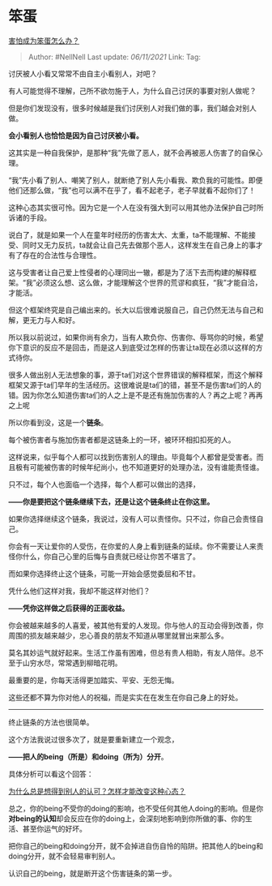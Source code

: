 # 笨蛋
[害怕成为笨蛋怎么办？](https://www.zhihu.com/question/496457049/answer/2205266868)

> Author: #NellNell
> Last update: *06/11/2021*
> Link:
> Tag:

讨厌被人小看又常常不由自主小看别人，对吧？

有人可能觉得不理解，己所不欲勿施于人，为什么自己讨厌的事要对别人做呢？

但是你们发现没有，很多时候越是我们讨厌别人对我们做的事，我们越会对别人做。

**会小看别人也恰恰是因为自己讨厌被小看。**

这其实是一种自我保护，是那种“我”先做了恶人，就不会再被恶人伤害了的自保心理。

“我”先小看了别人、嘲笑了别人，就断绝了别人先小看我、欺负我的可能性。即便他们还那么做，“我”也可以满不在乎了，看不起老子，老子早就看不起你们了！

这种心态其实很可怜。因为它是一个人在没有强大到可以用其他办法保护自己时所诉诸的手段。

说白了，就是如果一个人在童年时经历的伤害太大、太重，ta不能理解、不能接受、同时又无力反抗，ta就会让自己先去做那个恶人，这样发生在自己身上的事才有了存在的合法性与合理性。

这与受害者让自己爱上性侵者的心理同出一辙，都是为了活下去而构建的解释框架。“我”必须这么想、这么做，才能理解这个世界的荒谬和疯狂，“我”才能自洽，才能活。

但这个框架终究是自己编出来的。长大以后很难说服自己，自己仍然无法与自己和解，更无力与人和好。

所以我以前说过，如果你尚有余力，当有人欺负你、伤害你、辱骂你的时候，希望你下意识的反应不是回击，而是这人到底受过怎样的伤害让ta现在必须以这样的方式待你。

很多人做出别人无法想象的事，源于ta们对这个世界错误的解释框架，而这个解释框架又源于ta们早年的生活经历。这很难说是ta们的错，甚至不是伤害ta们的人的错。因为你怎么知道伤害ta们的人之上是不是还有施加伤害的人？再之上呢？再再之上呢

所以你看到没，这是一个**链条**。

每个被伤害者与施加伤害者都是这链条上的一环，被环环相扣扣死的人。

这样说来，似乎每个人都可以找到伤害别人的理由。毕竟每个人都曾是受害者。而且极有可能被伤害的时候年纪尚小，也不知道更好的处理办法，没有谁能责怪谁。

只不过，每个人也面临一个选择，每个人都可以做出的选择，

**——你是要把这个链条继续下去，还是让这个链条终止在你这里。**

如果你选择继续这个链条，我说过，没有人可以责怪你。只不过，你自己会责怪自己。

你会有一天让爱你的人受伤，在你爱的人身上看到链条的延续。你不需要让人来责怪你什么，你自己心里的后悔与自责就已经让你苦不堪言了。

而如果你选择终止这个链条，可能一开始会感觉委屈和不甘。

凭什么他们这样对我，我却不能这样对他们？

**——凭你这样做之后获得的正面收益。**

你会被越来越多的人喜爱，被其他有爱的人发现。你与他人的互动会得到改善，你周围的损友越来越少，忠心善良的朋友不知道从哪里就冒出来那么多。

莫名其妙运气就好起来。生活工作虽有困难，但总有贵人相助，有友人陪伴。总不至于山穷水尽，常常遇到柳暗花明。

最重要的是，你每天活得更加踏实、平安、无怨无悔。

这些还都不算为你对他人的祝福，而是实实在在发生在你自己身上的好处。

---

终止链条的方法也很简单。

这个方法我说过很多次了，就是要重新建立一个观念，

**——把人的being（所是）和doing（所为）分开**。

具体分析可以看这个回答：

[为什么总是想得到别人的认可？怎样才能改变这种心态？](https://www.zhihu.com/question/30584023/answer/2179657542)

总之，你的being不受你的doing的影响，也不受任何其他人doing的影响。但是你**对being的认知**却会反应在你的doing上，会深刻地影响到你所做的事、你的生活、甚至你运气的好坏。

把你自己的being和doing分开，就不会掉进自伤自怜的陷阱。把其他人的being和doing分开，就不会轻易审判别人。

认识自己的being，就是断开这个伤害链条的第一步。
